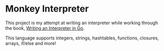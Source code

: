 # Monkey Interpreter

This project is my attempt at writing an interpreter while working through the book, [Writing an Interpreter in Go](https://interpreterbook.com/).

This language supports integers, strings, hashtables, functions, closures, arrays, if/else and more!
